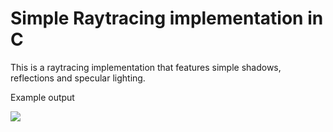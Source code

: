 # Simple Raytracing implementation in C

This is a raytracing implementation that features simple shadows, reflections and specular lighting.

Example output

![](https://i.imgur.com/SCJhctI.png)
